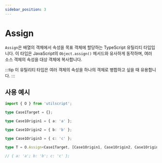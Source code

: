 ```yaml
---
sidebar_position: 3
---
```


# Assign

`Assign`은 배열의 객체에서 속성을 목표 객체에 할당하는 TypeScript 유틸리티 타입입니다. 이 타입은 JavaScript의 `Object.assign()` 메서드와 유사하게 동작하며, 여러 소스 객체의 속성을 대상 객체에 복사합니다.

:::tip
이 유틸리티 타입은 여러 객체의 속성을 하나의 객체로 병합하고 싶을 때 유용합니다.
:::

## 사용 예시

```ts
import { O } from 'utilscript';

type Case1Target = {};

type Case1Origin1 = { a: 'a' };

type Case1Origin2 = { b: 'b' };

type Case1Origin3 = { c: 'c' };

type T = O.Assign<Case1Target, [Case1Origin1, Case1Origin2, Case1Origin3]>,

// { a: 'a'; b: 'b'; c: 'c' };
```
